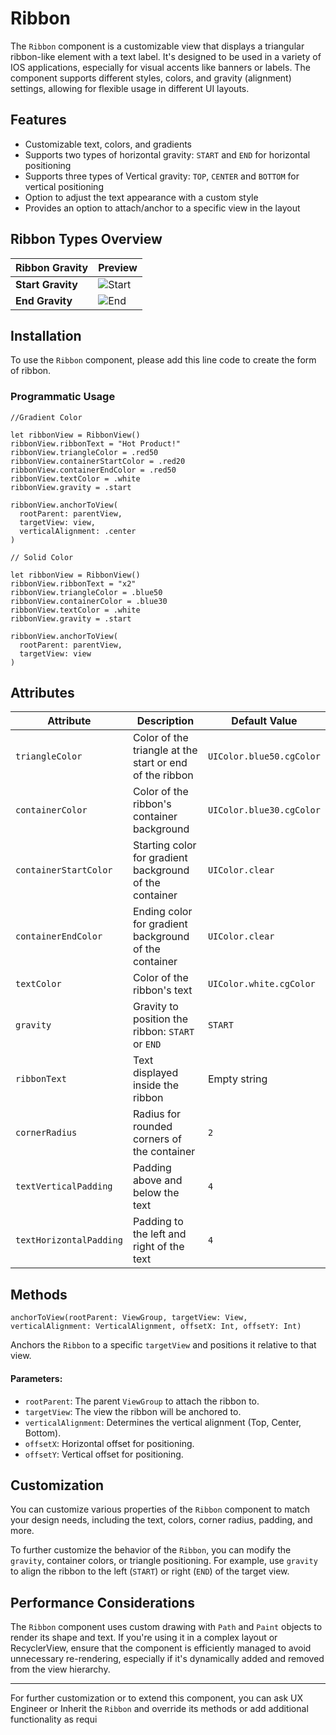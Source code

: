 # Ribbon
The `Ribbon` component is a customizable view that displays a triangular ribbon-like element with a text label. It's designed to be used in a variety of IOS applications, especially for visual accents like banners or labels. The component supports different styles, colors, and gravity (alignment) settings, allowing for flexible usage in different UI layouts.

## Features
- Customizable text, colors, and gradients
-  Supports two types of horizontal gravity: `START` and `END` for horizontal positioning
-  Supports three types of Vertical gravity: `TOP`, `CENTER` and `BOTTOM` for vertical positioning
-  Option to adjust the text appearance with a custom style
-  Provides an option to attach/anchor to a specific view in the layout

## Ribbon Types Overview
| Ribbon Gravity    | Preview                                  |
|-------------------|------------------------------------------|
| **Start Gravity** | ![Start](https://res.cloudinary.com/dr6cm6n5f/image/upload/v1739953935/Poinku-DS-UIKit/ewlyc4vwldfd1ggnprma.png) |
| **End Gravity**   | ![End](https://res.cloudinary.com/dr6cm6n5f/image/upload/v1739953957/Poinku-DS-UIKit/o16sp9cgheg0l9x51lb8.png)   |

## Installation
To use the `Ribbon` component, please add this line code to create the form of ribbon.

### Programmatic Usage
```Gradient Color
//Gradient Color

let ribbonView = RibbonView()
ribbonView.ribbonText = "Hot Product!"
ribbonView.triangleColor = .red50
ribbonView.containerStartColor = .red20
ribbonView.containerEndColor = .red50
ribbonView.textColor = .white
ribbonView.gravity = .start

ribbonView.anchorToView(
  rootParent: parentView,
  targetView: view,
  verticalAlignment: .center
)
```

```Solid Color
// Solid Color

let ribbonView = RibbonView()
ribbonView.ribbonText = "x2"
ribbonView.triangleColor = .blue50
ribbonView.containerColor = .blue30
ribbonView.textColor = .white
ribbonView.gravity = .start

ribbonView.anchorToView(
  rootParent: parentView,
  targetView: view
)
```

## Attributes

| Attribute               | Description                                             | Default Value                             |
|-------------------------|---------------------------------------------------------|-------------------------------------------|
| `triangleColor`         | Color of the triangle at the start or end of the ribbon | `UIColor.blue50.cgColor`                  |
| `containerColor`        | Color of the ribbon's container background              | `UIColor.blue30.cgColor`                  |
| `containerStartColor`   | Starting color for gradient background of the container | `UIColor.clear`                           |
| `containerEndColor`     | Ending color for gradient background of the container   | `UIColor.clear`                           |
| `textColor`             | Color of the ribbon's text                              | `UIColor.white.cgColor`                   |
| `gravity`               | Gravity to position the ribbon: `START` or `END`        | `START`                                   |
| `ribbonText`            | Text displayed inside the ribbon                        | Empty string                              |
| `cornerRadius`          | Radius for rounded corners of the container             | `2`                                       |
| `textVerticalPadding`   | Padding above and below the text                        | `4`                                       |
| `textHorizontalPadding` | Padding to the left and right of the text               | `4`                                       |

## Methods
`anchorToView(rootParent: ViewGroup, targetView: View, verticalAlignment: VerticalAlignment, offsetX: Int, offsetY: Int)`

Anchors the `Ribbon` to a specific `targetView` and positions it relative to that view.

#### Parameters:

-   `rootParent`: The parent `ViewGroup` to attach the ribbon to.
-   `targetView`: The view the ribbon will be anchored to.
-   `verticalAlignment`: Determines the vertical alignment (Top, Center, Bottom).
-   `offsetX`: Horizontal offset for positioning.
-   `offsetY`: Vertical offset for positioning.

## Customization

You can customize various properties of the `Ribbon` component to match your design needs, including the text, colors, corner radius, padding, and more.

To further customize the behavior of the `Ribbon`, you can modify the `gravity`, container colors, or triangle positioning. For example, use `gravity` to align the ribbon to the left (`START`) or right (`END`) of the target view.

## Performance Considerations

The `Ribbon` component uses custom drawing with `Path` and `Paint` objects to render its shape and text. If you're using it in a complex layout or RecyclerView, ensure that the component is efficiently managed to avoid unnecessary re-rendering, especially if it's dynamically added and removed from the view hierarchy.

* * *

For further customization or to extend this component, you can ask UX Engineer or Inherit the `Ribbon` and override its methods or add additional functionality as requi
